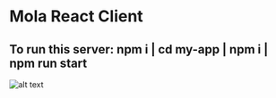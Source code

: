 # Mola React Client

## To run this server: npm i | cd my-app | npm i | npm run start

![alt text](https://i.ibb.co/5nqhBS9/Screenshot-2022-04-11-at-8-21-25-PM.png)
